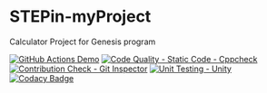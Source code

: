 # STEPin-myProject
Calculator Project for Genesis program


[![GitHub Actions Demo](https://github.com/tridib936/STEPin-myProject/actions/workflows/github-actions-demo.yml/badge.svg)](https://github.com/tridib936/STEPin-myProject/actions/workflows/github-actions-demo.yml)
[![Code Quality - Static Code - Cppcheck](https://github.com/tridib936/STEPin-myProject/actions/workflows/cppcheck.yml/badge.svg)](https://github.com/tridib936/STEPin-myProject/actions/workflows/cppcheck.yml)
[![Contribution Check - Git Inspector](https://github.com/tridib936/STEPin-myProject/actions/workflows/gitinspector.yml/badge.svg)](https://github.com/tridib936/STEPin-myProject/actions/workflows/gitinspector.yml)
[![Unit Testing - Unity](https://github.com/tridib936/STEPin-myProject/actions/workflows/unity.yml/badge.svg)](https://github.com/tridib936/STEPin-myProject/actions/workflows/unity.yml)
[![Codacy Badge](https://app.codacy.com/project/badge/Grade/066bd839d23e453ea47afae421db9930)](https://www.codacy.com/gh/tridib936/STEPin-myProject/dashboard?utm_source=github.com&amp;utm_medium=referral&amp;utm_content=tridib936/STEPin-myProject&amp;utm_campaign=Badge_Grade)
